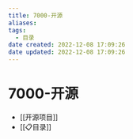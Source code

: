 ```yaml
---
title: 7000-开源
aliases:
tags:
  - 目录
date created: 2022-12-08 17:09:26
date updated: 2022-12-08 17:09:26
---
```


# 7000-开源

- [[开源项目]]
- [[📋目录]]

